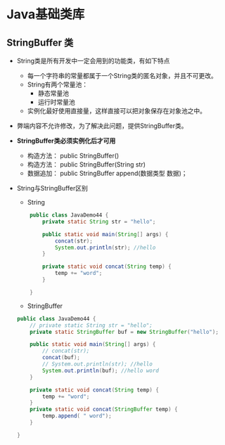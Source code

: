 # Java基础类库

## StringBuffer 类

* String类是所有开发中一定会用到的功能类，有如下特点
    * 每一个字符串的常量都属于一个String类的匿名对象，并且不可更改。
    * String有两个常量池：
        * 静态常量池
        * 运行时常量池
    * 实例化最好使用直接量，这样直接可以把对象保存在对象池之中。

* 弊端内容不允许修改，为了解决此问题，提供StringBuffer类。

* <strong>StringBuffer类必须实例化后才可用</strong>
    * 构造方法： public StringBuffer​()
    * 构造方法： public StringBuffer​(String str)
    * 数据追加： public StringBuffer append​(数据类型 数据)；


* String与StringBuffer区别

    * String

    ```java
        public class JavaDemo44 {
            private static String str = "hello";

            public static void main(String[] args) {
                concat(str);
                System.out.println(str); //hello
            }

            private static void concat(String temp) {
                temp += "word";
            }

        }
    ```

    * StringBuffer

    ```java
    public class JavaDemo44 {
        // private static String str = "hello";
        private static StringBuffer buf = new StringBuffer("hello");

        public static void main(String[] args) {
            // concat(str);
            concat(buf);
            // System.out.println(str); //hello
            System.out.println(buf); //hello word
        }

        private static void concat(String temp) {
            temp += "word";
        }
        private static void concat(StringBuffer temp) {
            temp.append( " word");
        }

    }
    ```